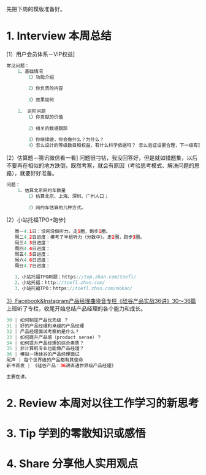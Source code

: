 先把下周的模版准备好。
# 1. Interview 本周总结
[1）用户会员体系－VIP权益]
```Java
常见问题：
    1、基础情况
        1）功能介绍
           
        2）你负责的内容
            
        3）效果如何 
            
    2、 进阶问题
        1）你贡献的价值 
            
        2）相关的数据跟踪
             
        3）你继续做，你会做什么？为什么？
        4）怎么设计的等级数目和权益，有什么科学依据吗？ 怎么验证设置合理，下一级有意愿提高等级？迁移率多少合理。   
```
[2）估算题－腾讯微信看一看]
问题很刁钻，我没回答好，但是就如错题集，以后不要再在相似的地方跌倒，既然考察，就会有原因（考验思考模式、解决问题的思路），就要好好准备。</br>
```Java
问题：
    1、估算北京网约车数量
        1）估算北京、上海、深圳、广州人口；
           
        2）网约车估算的几种方式。
```
[2）小站托福TPO+跑步]
```Java
   周一4.1日：没网没做听力。走5圈，跑步1圈。
   周二4.2日进度：模考了半组听力（分数中）。走2圈，跑步3圈。
   周三4.3日进度：
   周四4.4日进度：
   周五4.5日进度：
   周六4.6日进度：
   周日4.7日进度：
   
   1、小站托福TPO刷题：https://top.zhan.com/toefl/
   2、小站托福：http://toefl.zhan.com/
   3、小站托福TPO：https://toefl.zhan.com/mokao/
```
[3）Facebook&Instagram产品经理曲晓音专栏《硅谷产品实战36讲》30～36篇](https://book.douban.com/subject/30245174/)</br>
上班听了专栏，收尾开始总结产品经理的各个能力和成长。</br>
```Java
30 | 如何制定产品优先级 ？
31 | 好的产品经理和卓越的产品经理
32 | 产品经理面试考察的是什么？
33 | 如何提升产品感（product sense）？
34 | 如何提升产品经理的综合素质？
35 | 非计算机专业也能做产品经理？
36 | 模拟一场硅谷的产品经理面试
尾声 | 每个世界级的产品都有其使命
新书首发 | 《硅谷产品：36讲直通世界级产品经理》

主要在讲。

```

# 2. Review 本周对以往工作学习的新思考
### 
    
# 3. Tip 学到的零散知识或感悟
### 
  
# 4. Share 分享他人实用观点
### 
```
```
